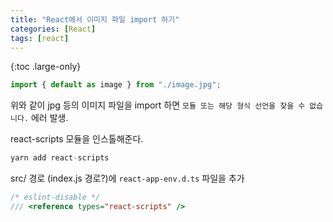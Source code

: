 ```yaml
---
title: "React에서 이미지 파일 import 하기"
categories: [React]
tags: [react]
---
```


{:toc .large-only}

```js
import { default as image } from "./image.jpg";
```

위와 같이 jpg 등의 이미지 파일을 import 하면 `모듈 또는 해당 형식 선언을 찾을 수 없습니다.` 에러 발생.

react-scripts 모듈을 인스톨해준다.

```js
yarn add react-scripts
```

src/ 경로 (index.js 경로?)에 `react-app-env.d.ts` 파일을 추가

```js
/* eslint-disable */
/// <reference types="react-scripts" />
```
